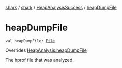[shark](../../index.md) / [shark](../index.md) / [HeapAnalysisSuccess](index.md) / [heapDumpFile](./heap-dump-file.md)

# heapDumpFile

`val heapDumpFile: `[`File`](https://docs.oracle.com/javase/6/docs/api/java/io/File.html)

Overrides [HeapAnalysis.heapDumpFile](../-heap-analysis/heap-dump-file.md)

The hprof file that was analyzed.

